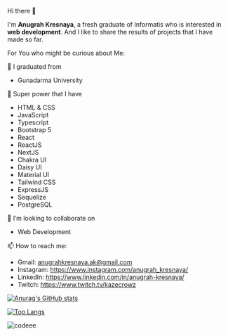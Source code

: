 Hi there 👋

I'm **Anugrah Kresnaya**, a fresh graduate of Informatis who is interested in **web development**. And I like to share the results of projects that I have made so far.

For You who might be curious about Me:

🔭 I graduated from
* Gunadarma University

🌱 Super power that I have
* HTML & CSS
* JavaScript
* Typescript
* Bootstrap 5
* React
* ReactJS
* NextJS
* Chakra UI
* Daisy UI
* Material UI
* Tailwind CSS
* ExpressJS
* Sequelize
* PostgreSQL

👯 I’m looking to collaborate on
* Web Development

📫 How to reach me:
* Gmail: anugrahkresnaya.ak@gmail.com
* Instagram: https://www.instagram.com/anugrah_kresnaya/
* LinkedIn: https://www.linkedin.com/in/anugrah-kresnaya/
* Twitch: https://www.twitch.tv/kazecrowz

[![Anurag's GitHub stats](https://github-readme-stats.vercel.app/api?username=anugrahkresnaya&theme=midnight-purple&show_icons=true)](https://github.com/anuraghazra/github-readme-stats)

[![Top Langs](https://github-readme-stats.vercel.app/api/top-langs/?username=anugrahkresnaya&theme=midnight-purple&show_icons=true)](https://github.com/anuraghazra/github-readme-stats)

![codeee](https://user-images.githubusercontent.com/55924803/182826659-24a41822-d136-4151-8115-6810c1b50865.gif)
